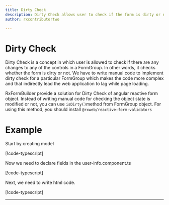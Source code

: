 ```yaml
---
title: Dirty Check
description: Dirty Check allows user to check if the form is dirty or not.
author: rxcontributortwo

---
```


# Dirty Check
Dirty Check is a concept in which user is allowed to check if there are any changes to any of the controls in a FormGroup. In other words, it checks whether the form is dirty or not. We have to write manual code to implement dirty check for a particular FormGroup which makes the code more complex and that indirectly lead the web application to lag while page loading. 
 
RxFormBuilder provide a solution for Dirty Check of angular reactive form object. Instead of writing manual code for checking the object state is modified or not, you can use `isDirty()`method from FormGroup object. For using this method, you should install `@rxweb/reactive-form-validators` 

# Example

Start by creating model

[!code-typescript[](\app\dirty-check\dirty-check.model.ts)]

Now we need to declare fields in the user-info.component.ts

[!code-typescript[](\app\dirty-check\dirty-check.ts)]

Next, we need to write html code.

[!code-typescript[](\app\dirty-check\dirty-check.ts)]

***
